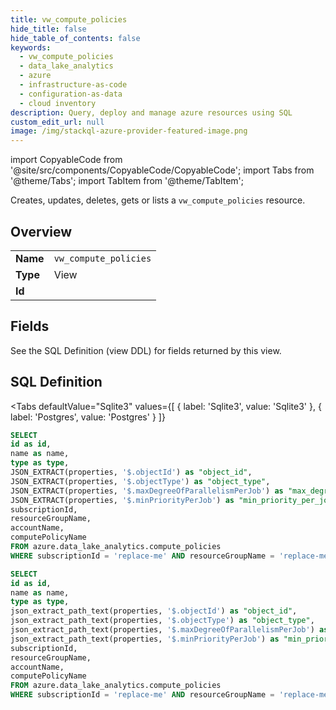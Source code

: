 ```yaml
--- 
title: vw_compute_policies
hide_title: false
hide_table_of_contents: false
keywords:
  - vw_compute_policies
  - data_lake_analytics
  - azure
  - infrastructure-as-code
  - configuration-as-data
  - cloud inventory
description: Query, deploy and manage azure resources using SQL
custom_edit_url: null
image: /img/stackql-azure-provider-featured-image.png
---
```


import CopyableCode from '@site/src/components/CopyableCode/CopyableCode';
import Tabs from '@theme/Tabs';
import TabItem from '@theme/TabItem';

Creates, updates, deletes, gets or lists a <code>vw_compute_policies</code> resource.

## Overview
<table><tbody>
<tr><td><b>Name</b></td><td><code>vw_compute_policies</code></td></tr>
<tr><td><b>Type</b></td><td>View</td></tr>
<tr><td><b>Id</b></td><td><CopyableCode code="azure.data_lake_analytics.vw_compute_policies" /></td></tr>
</tbody></table>

## Fields

See the SQL Definition (view DDL) for fields returned by this view.

## SQL Definition

<Tabs
defaultValue="Sqlite3"
values={[
{ label: 'Sqlite3', value: 'Sqlite3' },
{ label: 'Postgres', value: 'Postgres' }
]}
>
<TabItem value="Sqlite3">

```sql
SELECT
id as id,
name as name,
type as type,
JSON_EXTRACT(properties, '$.objectId') as "object_id",
JSON_EXTRACT(properties, '$.objectType') as "object_type",
JSON_EXTRACT(properties, '$.maxDegreeOfParallelismPerJob') as "max_degree_of_parallelism_per_job",
JSON_EXTRACT(properties, '$.minPriorityPerJob') as "min_priority_per_job",
subscriptionId,
resourceGroupName,
accountName,
computePolicyName
FROM azure.data_lake_analytics.compute_policies
WHERE subscriptionId = 'replace-me' AND resourceGroupName = 'replace-me' AND accountName = 'replace-me';
```

</TabItem>
<TabItem value="Postgres">

```sql
SELECT
id as id,
name as name,
type as type,
json_extract_path_text(properties, '$.objectId') as "object_id",
json_extract_path_text(properties, '$.objectType') as "object_type",
json_extract_path_text(properties, '$.maxDegreeOfParallelismPerJob') as "max_degree_of_parallelism_per_job",
json_extract_path_text(properties, '$.minPriorityPerJob') as "min_priority_per_job",
subscriptionId,
resourceGroupName,
accountName,
computePolicyName
FROM azure.data_lake_analytics.compute_policies
WHERE subscriptionId = 'replace-me' AND resourceGroupName = 'replace-me' AND accountName = 'replace-me';
```

</TabItem>
</Tabs>

